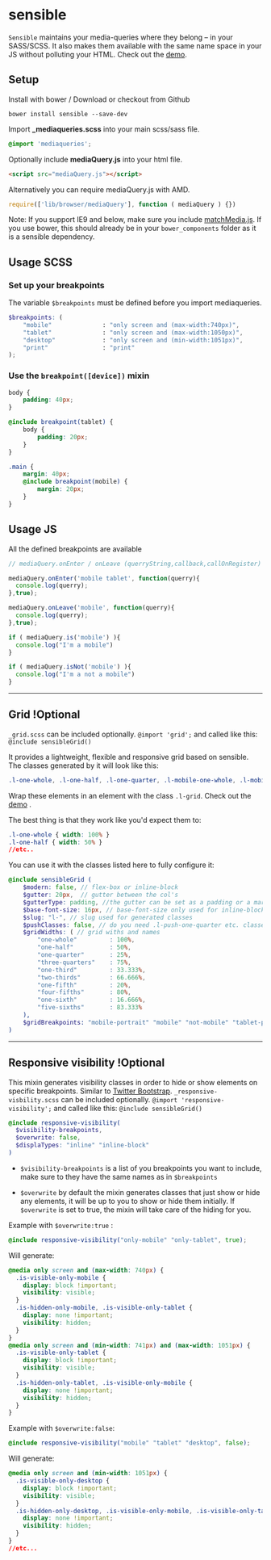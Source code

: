 # sensible

`Sensible` maintains your media-queries where they belong – in your SASS/SCSS. It also makes them available with the same name space in your JS without polluting your HTML. Check out the [demo](http://codepen.io/meodai/pen/kzwAy?editors=011).


## Setup

Install with bower / Download or checkout from Github
```shell
bower install sensible --save-dev
```

Import **_mediaqueries.scss** into your main scss/sass file.

```scss
@import 'mediaqueries';
```

Optionally include **mediaQuery.js** into your html file.

```html
<script src="mediaQuery.js"></script>
```

Alternatively you can require mediaQuery.js with AMD.

```javascript
require(['lib/browser/mediaQuery'], function ( mediaQuery ) {})
```

Note: If you support IE9 and below, make sure you include [matchMedia.js](https://github.com/paulirish/matchMedia.js). If you use bower, this should already be in your ```bower_components``` folder as it is a sensible dependency.


## Usage SCSS

### Set up your breakpoints
The variable `$breakpoints` must be defined before you import mediaqueries.

```scss
$breakpoints: (
	"mobile"              : "only screen and (max-width:740px)",
    "tablet"              : "only screen and (max-width:1050px)",
    "desktop"             : "only screen and (min-width:1051px)",
    "print"               : "print"
);
```

### Use the `breakpoint([device])` mixin

```scss
body {
    padding: 40px;
}

@include breakpoint(tablet) {
    body {
        padding: 20px;
    }
}

.main {
    margin: 40px;
    @include breakpoint(mobile) {
        margin: 20px;
    }
}
```


## Usage JS
All the defined breakpoints are available 

```javascript
// mediaQuery.onEnter / onLeave (querryString,callback,callOnRegister)

mediaQuery.onEnter('mobile tablet', function(querry){
  console.log(querry);
},true);

mediaQuery.onLeave('mobile', function(querry){
  console.log(querry);
},true);

if ( mediaQuery.is('mobile') ){
  console.log("I'm a mobile")
}

if ( mediaQuery.isNot('mobile') ){
  console.log("I'm a not a mobile")
}
```

- - -

## Grid !Optional
`_grid.scss` can be included optionally. `@import 'grid';` and called like this: `@include sensibleGrid()`

It provides a lightweight, flexible and responsive grid based on sensible. The classes generated by it will look like this:

```css
.l-one-whole, .l-one-half, .l-one-quarter, .l-mobile-one-whole, .l-mobile-one-half, .l-mobile-one-quarter
```

Wrap these elements in an element with the class `.l-grid`. Check out the [demo](http://codepen.io/meodai/pen/kzwAy?editors=011) .

The best thing is that they work like you'd expect them to:

```css
.l-one-whole { width: 100% }
.l-one-half { width: 50% }
//etc..
```

You can use it with the classes listed here to fully configure it:

```scss
@include sensibleGrid (
    $modern: false, // flex-box or inline-block
    $gutter: 20px,	// gutter between the col's
    $gutterType: padding, //the gutter can be set as a padding or a margin (margin will use calc() doe)
    $base-font-size: 16px, // base-font-size only used for inline-block layout
    $slug: "l-", // slug used for generated classes
    $pushClasses: false, // do you need .l-push-one-quarter etc. classes ?
    $gridWidths: ( // grid withs and names
        "one-whole"         : 100%,
        "one-half"          : 50%,
        "one-quarter"       : 25%,
        "three-quarters"    : 75%,
        "one-third"         : 33.333%,
        "two-thirds"        : 66.666%,
        "one-fifth"         : 20%,
        "four-fifths"       : 80%,
        "one-sixth"         : 16.666%,
        "five-sixths"       : 83.333%
    ),
    $gridBreakpoints: "mobile-portrait" "mobile" "not-mobile" "tablet-portrait" "tablet" "not-tablet"  "print" // only include the breakpoints you use here to avoid a bloated css
)
```

- - -

## Responsive visibility !Optional
This mixin generates visibility classes in order to hide or show elements on specific breakpoints.
Similar to [Twitter Bootstrap](http://getbootstrap.com/2.3.2/scaffolding.html#responsive).
`_responsive-visbility.scss` can be included optionally. `@import 'responsive-visibility';` and called like this: `@include sensibleGrid()`

```scss
@include responsive-visibility(
  $visibility-breakpoints,
  $overwrite: false,
  $displaTypes: "inline" "inline-block"
)
```

- `$visibility-breakpoints` is a list of you breakpoints you want to include, make sure to they have the same names as in `$breakpoints`

- `$overwrite` by default the mixin generates classes that just show or hide any elements, it will be up to you to show or hide them initially. If `$overwrite` is set to true, the mixin will take care of the hiding for you.

Example with `$overwrite:true` :

```scss
@include responsive-visibility("only-mobile" "only-tablet", true);
```

Will generate:

```css
@media only screen and (max-width: 740px) {
  .is-visible-only-mobile {
    display: block !important;
    visibility: visible;
  }
  .is-hidden-only-mobile, .is-visible-only-tablet {
    display: none !important;
    visibility: hidden;
  }
}
@media only screen and (min-width: 741px) and (max-width: 1051px) {
  .is-visible-only-tablet {
    display: block !important;
    visibility: visible;
  }
  .is-hidden-only-tablet, .is-visible-only-mobile {
    display: none !important;
    visibility: hidden;
  }
}
```

Example with `$overwrite:false`:

```scss
@include responsive-visibility("mobile" "tablet" "desktop", false);
```

Will generate:

```css
@media only screen and (min-width: 1051px) {
  .is-visible-only-desktop {
    display: block !important;
    visibility: visible;
  }
  .is-hidden-only-desktop, .is-visible-only-mobile, .is-visible-only-tablet {
    display: none !important;
    visibility: hidden;
  }
}
//etc...
```
